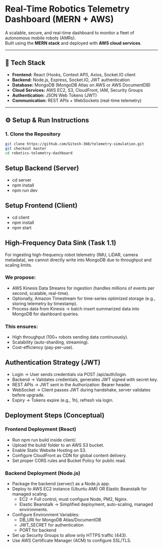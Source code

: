 # Real-Time Robotics Telemetry Dashboard (MERN + AWS)

A scalable, secure, and real-time dashboard to monitor a fleet of autonomous mobile robots (AMRs).  
Built using the **MERN stack** and deployed with **AWS cloud services**.

---

## 🚀 Tech Stack
- **Frontend:** React (Hooks, Context API), Axios, Socket.IO client
- **Backend:** Node.js, Express, Socket.IO, JWT authentication
- **Database:** MongoDB (MongoDB Atlas on AWS or AWS DocumentDB)
- **Cloud Services:** AWS EC2, S3, CloudFront, IAM, Security Groups
- **Authentication:** JSON Web Tokens (JWT)
- **Communication:** REST APIs + WebSockets (real-time telemetry)

---

## ⚙️ Setup & Run Instructions

### 1. Clone the Repository
```bash
git clone https://github.com/Gitesh-360/telemetry-simulation.git
git checkout master
cd robotics-telemetry-dashboard
```

## Setup Backend (Server)
- cd server
- npm install
- npm run dev

## Setup Frontend (Client)
- cd client
- npm install
- npm start


## High-Frequency Data Sink (Task 1.1)
For ingesting high-frequency robot telemetry (IMU, LiDAR, camera metadata), we cannot directly write into MongoDB due to throughput and scaling limits.

### We propose:
- AWS Kinesis Data Streams for ingestion (handles millions of events per second, scalable, real-time).
- Optionally, Amazon Timestream for time-series optimized storage (e.g., storing telemetry by timestamp).
- Process data from Kinesis → batch insert summarized data into MongoDB for dashboard queries.

### This ensures:
- High throughput (100+ robots sending data continuously).
- Scalability (auto-sharding, streaming).
- Cost-efficiency (pay-per-use).

## Authentication Strategy (JWT)
- Login → User sends credentials via POST /api/auth/login.
- Backend → Validates credentials, generates JWT signed with secret key.
- REST APIs → JWT sent in the Authorization: Bearer <token> header.
- WebSocket → Client passes JWT during handshake, server validates before upgrade.
- Expiry → Tokens expire (e.g., 1h), refresh via login.


## Deployment Steps (Conceptual)

### Frontend Deployment (React)
- Run npm run build inside client/.
- Upload the build/ folder to an AWS S3 bucket.
- Enable Static Website Hosting on S3.
- Configure CloudFront as CDN for global content delivery.
- Set proper CORS rules and Bucket Policy for public read.

### Backend Deployment (Node.js)
- Package the backend (server/) as a Node.js app.
- Deploy to AWS EC2 instance (Ubuntu AMI) OR Elastic Beanstalk for managed scaling.
    - EC2 → Full control, must configure Node, PM2, Nginx.
    - Elastic Beanstalk → Simplified deployment, auto-scaling, managed environments.
- Configure Environment Variables:
    - DB_URI for MongoDB Atlas/DocumentDB
    - JWT_SECRET for authentication
    - PORT for backend
- Set up Security Groups to allow only HTTPS traffic (443).
- Use AWS Certificate Manager (ACM) to configure SSL/TLS.